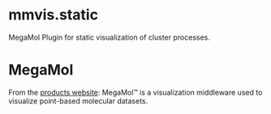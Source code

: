 # mmvis.static
MegaMol Plugin for static visualization of cluster processes.

# MegaMol
From the [products website](http://go.visus.uni-stuttgart.de/megamol/): MegaMol™ is a visualization middleware used to visualize point-based molecular datasets.
